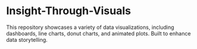 # Insight-Through-Visuals
This repository showcases a variety of data visualizations, including dashboards, line charts, donut charts, and animated plots. Built to enhance data storytelling.
